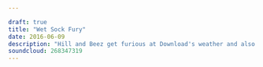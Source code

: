 ```yaml
---

draft: true
title: "Wet Sock Fury"
date: 2016-06-09
description: "Hill and Beez get furious at Download's weather and also find the time to chat about Radio 1 Rocks and the new albums from Gojira and letlive. There's also live reviews from the Axl Rose-fronted AC/DC, Deftones at Wembley, Puscifer and our Album Club is on Green Day's 21st Century Breakdown."
soundcloud: 268347319
---
```

